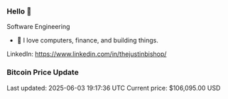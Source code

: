 ### Hello 🤙  

Software Engineering

- 🔭 I love computers, finance, and building things.
  
LinkedIn: https://www.linkedin.com/in/thejustinbishop/  












































































































































































































































































































































































































































































































































































































































### Bitcoin Price Update
Last updated: 2025-06-03 19:17:36 UTC
Current price: $106,095.00 USD

